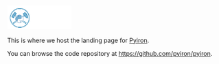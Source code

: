 <img src="images/logo.png" alt="Pyiron logo" width="150px;"/>

This is where we host the landing page for [Pyiron](https://pyiron.org).

You can browse the code repository at https://github.com/pyiron/pyiron.
